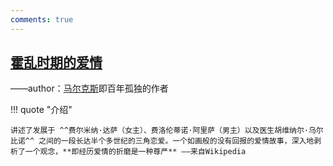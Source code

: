 ```yaml
---
comments: true
---
```


## [霍乱时期的爱情](https://m.douban.com/book/subject/10594787/)

——author：[马尔克斯](https://zh.wikipedia.org/wiki/%E5%8A%A0%E5%A4%AB%E5%88%97%E5%B0%94%C2%B7%E5%8A%A0%E8%A5%BF%E4%BA%9A%C2%B7%E9%A9%AC%E5%B0%94%E5%85%8B%E6%96%AF)即百年孤独的作者

!!! quote "介绍"

    讲述了发展于 ^^费尔米纳·达萨（女主）、费洛伦蒂诺·阿里萨（男主）以及医生胡维纳尔·乌尔比诺^^ 之间的一段长达半个多世纪的三角恋爱。一个如画般的没有回报的爱情故事，深入地剥析了一个观念，**即经历爱情的折磨是一种尊严** ——来自Wikipedia